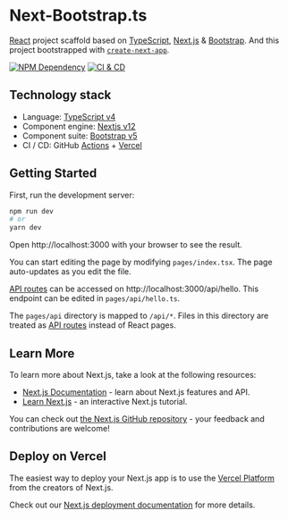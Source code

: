 # Next-Bootstrap.ts

[React][1] project scaffold based on [TypeScript][2], [Next.js][3] & [Bootstrap][4]. And this project bootstrapped with [`create-next-app`][5].

[![NPM Dependency](https://david-dm.org/idea2app/next-bootstrap-ts.svg)][6]
[![CI & CD](https://github.com/idea2app/next-bootstrap-ts/workflows/CI%20&%20CD/badge.svg)][7]

## Technology stack

- Language: [TypeScript v4][2]
- Component engine: [Nextjs v12][3]
- Component suite: [Bootstrap v5][4]
- CI / CD: GitHub [Actions][8] + [Vercel][9]

## Getting Started

First, run the development server:

```bash
npm run dev
# or
yarn dev
```

Open http://localhost:3000 with your browser to see the result.

You can start editing the page by modifying `pages/index.tsx`. The page auto-updates as you edit the file.

[API routes][10] can be accessed on http://localhost:3000/api/hello. This endpoint can be edited in `pages/api/hello.ts`.

The `pages/api` directory is mapped to `/api/*`. Files in this directory are treated as [API routes][10] instead of React pages.

## Learn More

To learn more about Next.js, take a look at the following resources:

- [Next.js Documentation][11] - learn about Next.js features and API.
- [Learn Next.js][12] - an interactive Next.js tutorial.

You can check out [the Next.js GitHub repository][13] - your feedback and contributions are welcome!

## Deploy on Vercel

The easiest way to deploy your Next.js app is to use the [Vercel Platform][14] from the creators of Next.js.

Check out our [Next.js deployment documentation][15] for more details.

[1]: https://reactjs.org/
[2]: https://www.typescriptlang.org/
[3]: https://nextjs.org/
[4]: https://getbootstrap.com/
[5]: https://github.com/vercel/next.js/tree/canary/packages/create-next-app
[6]: https://david-dm.org/idea2app/next-bootstrap-ts
[7]: https://github.com/idea2app/next-bootstrap-ts/actions
[8]: https://github.com/features/actions
[9]: https://vercel.com/
[10]: https://nextjs.org/docs/api-routes/introduction
[11]: https://nextjs.org/docs
[12]: https://nextjs.org/learn
[13]: https://github.com/vercel/next.js/
[14]: https://vercel.com/new?utm_medium=default-template&filter=next.js&utm_source=create-next-app&utm_campaign=create-next-app-readme
[15]: https://nextjs.org/docs/deployment
